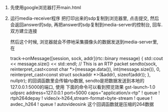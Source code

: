 
1. 先使用google浏览器打开main.html

2. 运行media-receiver程序
    把打印出来的sdp复制到浏览器里, 点击提交, 然后会返回answer的sdp, 再把answer的sdp复制到media-server的控制台, 回车. 
    双方建立连接

    然后这个时候, 浏览器就会不停地采集摄像头的数据发送到media-server里, 在
    
    track->onMessage([session, sock, addr](rtc::binary message) {
                std::cout << message.size() << std::endl;
			    // This is an RTP packet
			    sendto(sock, reinterpret_cast<const char *>(message.data()), int(message.size()), 0,
			           reinterpret_cast<const struct sockaddr *>(&addr), sizeof(addr));
		    },
		    nullptr);
    的回调函数里会传输rtp数据, sendto是把数据发送到本地的127.0.0.1:5000的端口, 使用 下面的命令可以看到预览效果
    gst-launch-1.0 udpsrc address=127.0.0.1 port=5000 caps="application/x-rtp" ! queue ! rtph264depay ! video/x-h264,stream-format=byte-stream ! queue ! avdec_h264 ! queue ! autovideosink
    这个回调函数就是压缩的264数据
